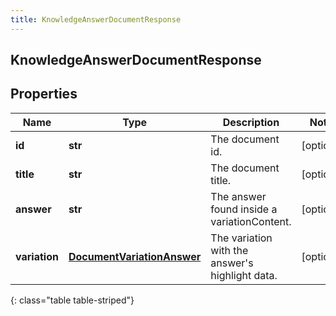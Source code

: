 ```yaml
---
title: KnowledgeAnswerDocumentResponse
---
```

## KnowledgeAnswerDocumentResponse

## Properties

|Name | Type | Description | Notes|
|------------ | ------------- | ------------- | -------------|
| **id** | **str** | The document id. | [optional] |
| **title** | **str** | The document title. | [optional] |
| **answer** | **str** | The answer found inside a variationContent. | [optional] |
| **variation** | [**DocumentVariationAnswer**](DocumentVariationAnswer.html) | The variation with the answer&#39;s highlight data. | [optional] |
{: class="table table-striped"}


